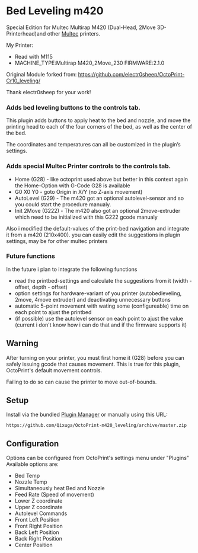 # Bed Leveling m420

Special Edition for Multec Multirap M420 (Dual-Head, 2Move 3D-Printerhead)and other [Multec](https://www.multec.de) printers.

My Printer: 
* Read with M115
* MACHINE_TYPE:Multirap M420_2Move_230 FIRMWARE:2.1.0

Original Module forked from: https://github.com/electr0sheep/OctoPrint-Cr10_leveling/

Thank electr0sheep for your work!

### Adds bed leveling buttons to the controls tab.

This plugin adds buttons to apply heat to the bed and nozzle, and move the printing head to each of the four corners of the bed, as well as the center of the bed.

The coordinates and temperatures can all be customized in the plugin’s settings.

### Adds special Multec Printer controls to the controls tab.

* Home (G28) - like octoprint used above but better in this context again the Home-Option with G-Code G28 is available
* G0 X0 Y0 - goto Origin in X/Y (no Z-axis movement)
* AutoLevel (G29) - The m420 got an optional autolevel-sensor and so you could start the procedure manualy.
* Init 2Move (G222) - The m420 also got an optional 2move-extruder which need to be initialized with this G222 gcode manualy

Also i modified the default-values of the print-bed navigation and integrate it from a m420 (210x400). you can easily edit the suggestions in plugin settings, may be for other multec printers

### Future functions
In the future i plan to integrate the following functions
* read the printbed-settings and calculate the suggestions from it (width - offset, depth - offset)
* option settings for hardware-variant of you printer (autobedleveling, 2move, 4move extruder) and deactivating unnecessary buttons
* automatic 5-point movement with wating some (configureable) time on each point to ajust the printbed
* (if possible) use the autolevel sensor on each point to ajust the value (current i don't know how i can do that and if the firmware supports it)

## Warning

After turning on your printer, you must first home it (G28) before you can safely issuing gcode that causes movement.
This is true for this plugin, OctoPrint's default movement controls.

Failing to do so can cause the printer to move out-of-bounds.

## Setup

Install via the bundled [Plugin Manager](https://github.com/foosel/OctoPrint/wiki/Plugin:-Plugin-Manager)
or manually using this URL:

    https://github.com/Qixuga/OctoPrint-m420_leveling/archive/master.zip

## Configuration

Options can be configured from OctoPrint's settings menu under "Plugins"
Available options are:
 - Bed Temp
 - Nozzle Temp
 - Simultaneously heat Bed and Nozzle
 - Feed Rate (Speed of movement)
 - Lower Z coordinate
 - Upper Z coordinate
 - Autolevel Commands
 - Front Left Position
 - Front Right Position
 - Back Left Position
 - Back Right Position
 - Center Position
